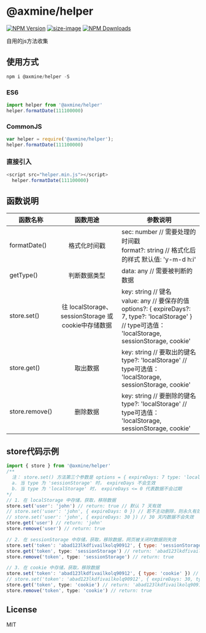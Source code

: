 # @axmine/helper
[![NPM Version][npm-image]][npm-url] [![size-image]][size-url] [![NPM Downloads][downloads-image]][downloads-url]

[size-image]: https://badgen.net/bundlephobia/minzip/@axmine/helper
[size-url]: https://bundlephobia.com/result?p=@axmine/helper
[npm-image]: https://badgen.net/npm/v/@axmine/helper
[npm-url]: https://npmjs.org/package/@axmine/helper
[downloads-image]: https://badgen.net/npm/dt/@axmine/helper
[downloads-url]: https://www.npmjs.com/package/@axmine/helper

自用的js方法收集

## 使用方式

```js
npm i @axmine/helper -S
```

### ES6
```js
import helper from '@axmine/helper'
helper.formatDate(111100000)
```
### CommonJS
```js
var helper = require('@axmine/helper');
helper.formatDate(111100000)
```
### 直接引入
```js
<script src="helper.min.js"></script>
  helper.formatDate(111100000)
```
## 函数说明
函数名称|函数用途|参数说明
---|:-:|---
formatDate()|格式化时间戳|sec: number // 需要处理的时间戳<br>format?: string // 格式化后的样式 默认值: 'y-m-d h:i'
getType()|判断数据类型| data: any // 需要被判断的数据
store.set()|往 localStorage、sessionStorage 或 cookie中存储数据|key: string // 键名<br>value: any // 要保存的值<br>options?: { expireDays?: 7, type?: 'localStorage' } // type可选值： 'localStorage, sessionStorage, cookie'
store.get()|取出数据|key: string // 要取出的键名<br>type?: 'localStorage' // type可选值： 'localStorage, sessionStorage, cookie'
store.remove()|删除数据|key: string // 要删除的键名<br>type?: 'localStorage' // type可选值： 'localStorage, sessionStorage, cookie'


## store代码示例
```javascript
import { store } from '@axmine/helper'
/**
  注： store.set() 方法第三个参数是 options = { expireDays: 7 type: 'localStorage' }
  a. 当 type 为 'sessionStorage' 时， expireDays 不会生效
  b. 当 type 为 'localStorage' 时， expireDays <= 0 代表数据不会过期
*/
// 1. 在 localStorage 中存储，获取，移除数据
store.set('user': 'john') // return: true // 默认 7 天有效
// store.set('user': 'john', { expireDays: 0 }) // 若不主动删除，则永久有效
// store.set('user': 'john', { expireDays: 30 }) // 30 天内数据不会失效
store.get('user') // return: 'john'
store.remove('user') // return: true

// 2. 在 sessionStorage 中存储，获取，移除数据，网页被关闭时数据则失效
store.set('token': 'abad123lkdfivailkolq90912', { type: 'sessionStorage' }) // return: true
store.get('token', type: 'sessionStorage') // return: 'abad123lkdfivailkolq90912'
store.remove('token', type: 'sessionStorage') // return: true

// 3. 在 cookie 中存储，获取，移除数据
store.set('token': 'abad123lkdfivailkolq90912', { type: 'cookie' }) // return: true  默认七天有效
// store.set('token': 'abad123lkdfivailkolq90912', { expireDays: 30, type: 'cookie' }) // 30 天内数据不会失效
store.get('token', type: 'cookie') // return: 'abad123lkdfivailkolq90912'
store.remove('token', type: 'cookie') // return: true
```

## License

MIT
